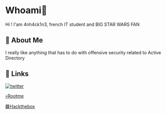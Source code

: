 
# Whoami🥷

Hi ! I'am 4nh4ck1n3, french IT student and BIG STAR WARS FAN 


## 🚀 About Me
I really like anything that has to do with offensive security related to Active Directory

## 🔗 Links
[![twitter](https://img.shields.io/badge/twitter-1DA1F2?style=for-the-badge&logo=twitter&logoColor=white)](https://twitter.com/LeandreOnizuka)

[💀Rootme](https://www.root-me.org/4nh4ck1n3)

[🟩Hackthebox](https://app.hackthebox.com/users/1328334)
